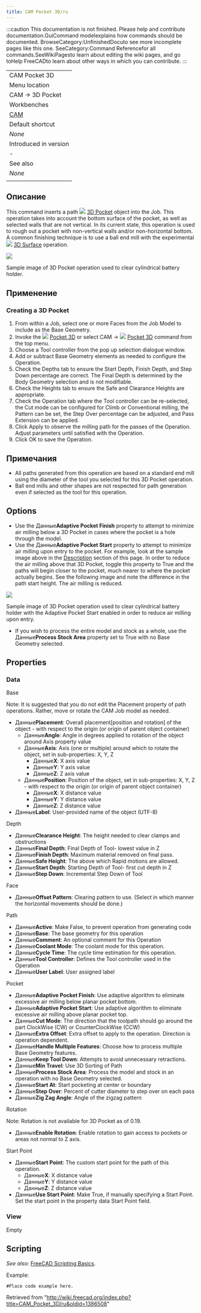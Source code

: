 ```yaml
---
title: CAM Pocket 3D/ru
---
```

:::caution
This documentation is not finished. Please help and contribute documentation.GuiCommand modelexplains how commands should be documented. BrowseCategory:UnfinishedDocuto see more incomplete pages like this one. SeeCategory:Command Referencefor all commands.SeeWikiPagesto learn about editing the wiki pages, and go toHelp FreeCADto learn about other ways in which you can contribute.
:::

|  |
| --- |
| CAM Pocket 3D |
| Menu location |
| CAM → 3D Pocket |
| Workbenches |
| [CAM](/CAM_Workbench "CAM Workbench") |
| Default shortcut |
| *None* |
| Introduced in version |
| - |
| See also |
| *None* |
|  |

## Описание

This command inserts a path ![](/images/CAM_3DPocket.svg) [3D Pocket](/CAM_Pocket_3D "CAM Pocket 3D") object into the Job. This operation takes into account the bottom surface of the pocket, as well as selected walls that are not vertical. In its current state, this operation is used to rough out a pocket with non-vertical walls and/or non-horizontal bottom. A common finishing technique is to use a ball end mill with the experimental ![](/images/CAM_Surface.svg) [3D Surface](/CAM_Surface "CAM Surface") operation.

![](/images/Path_3D_Pocket_Sample.png)

Sample image of 3D Pocket operation used to clear cylindrical battery holder.

## Применение

### Creating a 3D Pocket

1. From within a Job, select one or more Faces from the Job Model to include as the Base Geometry.
2. Invoke the ![](/images/CAM_3DPocket.svg) [Pocket 3D](/CAM_Pocket_3D "CAM Pocket 3D") or select  CAM → ![](/images/CAM_3DPocket.svg) [Pocket 3D](/CAM_Pocket_3D "CAM Pocket 3D") command from the top menu.
3. Choose a Tool controller from the pop up selection dialogue window.
4. Add or subtract Base Geometry elements as needed to configure the Operation.
5. Check the Depths tab to ensure the Start Depth, Finish Depth, and Step Down percentage are correct. The Final Depth is determined by the Body Geometry selection and is not modifiable.
6. Check the Heights tab to ensure the Safe and Clearance Heights are appropriate.
7. Check the Operation tab where the Tool controller can be re-selected, the Cut mode can be configured for Climb or Conventional milling, the Pattern can be set, the Step Over percentage can be adjusted, and Pass Extension can be applied.
8. Click Apply to observe the milling path for the passes of the Operation. Adjust parameters until satisfied with the Operation.
9. Click OK to save the Operation.

## Примечания

* All paths generated from this operation are based on a standard end mill using the diameter of the tool you selected for this 3D Pocket operation.
* Ball end mills and other shapes are not respected for path generation even if selected as the tool for this operation.

## Options

* Use the Данные**Adaptive Pocket Finish** property to attempt to minimize air milling below a 3D Pocket in cases where the pocket is a hole through the model.
* Use the Данные**Adaptive Pocket Start** property to attempt to minimize air milling upon entry to the pocket. For example, look at the sample image above in the [Description](/CAM_Pocket_3D#Description "CAM Pocket 3D") section of this page. In order to reduce the air milling above that 3D Pocket, toggle this property to True and the paths will begin closer to the pocket, much nearer to where the pocket actually begins. See the following image and note the difference in the path start height. The air milling is reduced.

![](/images/3D_Pocket_Sample_Adaptive_Start.png)

Sample image of 3D Pocket operation used to clear cylindrical battery holder with the Adaptive Pocket Start enabled in order to reduce air milling upon entry.

* If you wish to process the entire model and stock as a whole, use the Данные**Process Stock Area** property set to True with no Base Geometry selected.

## Properties

### Data

Base

Note: It is suggested that you do not edit the Placement property of path operations. Rather, move or rotate the CAM Job model as needed.

* Данные**Placement**: Overall placement[position and rotation] of the object - with respect to the origin (or origin of parent object container)
  + Данные**Angle**: Angle in degrees applied to rotation of the object around Axis property value
  + Данные**Axis**: Axis (one or multiple) around which to rotate the object, set in sub-properties: X, Y, Z
    - Данные**X**: X axis value
    - Данные**Y**: Y axis value
    - Данные**Z**: Z axis value
  + Данные**Position**: Position of the object, set in sub-properties: X, Y, Z - with respect to the origin (or origin of parent object container)
    - Данные**X**: X distance value
    - Данные**Y**: Y distance value
    - Данные**Z**: Z distance value
* Данные**Label**: User-provided name of the object (UTF-8)

Depth

* Данные**Clearance Height**: The height needed to clear clamps and obstructions
* Данные**Final Depth**: Final Depth of Tool- lowest value in Z
* Данные**Finish Depth**: Maximum material removed on final pass.
* Данные**Safe Height**: The above which Rapid motions are allowed.
* Данные**Start Depth**: Starting Depth of Tool- first cut depth in Z
* Данные**Step Down**: Incremental Step Down of Tool

Face

* Данные**Offset Pattern**: Clearing pattern to use. (Select in which manner the horizontal movements should be done.)

Path

* Данные**Active**: Make False, to prevent operation from generating code
* Данные**Base**: The base geometry for this operation
* Данные**Comment**: An optional comment for this Operation
* Данные**Coolant Mode**: The coolant mode for this operation.
* Данные**Cycle Time**: The cycle time estimation for this operation.
* Данные**Tool Controller**: Defines the Tool controller used in the Operation
* Данные**User Label**: User assigned label

Pocket

* Данные**Adaptive Pocket Finish**: Use adaptive algorithm to eliminate excessive air milling below planar pocket bottom.
* Данные**Adaptive Pocket Start**: Use adaptive algorithm to eliminate excessive air milling above planar pocket top.
* Данные**Cut Mode**: The direction that the toolpath should go around the part ClockWise (CW) or CounterClockWise (CCW)
* Данные**Extra Offset**: Extra offset to apply to the operation. Direction is operation dependent.
* Данные**Handle Multiple Features**: Choose how to process multiple Base Geometry features.
* Данные**Keep Tool Down**: Attempts to avoid unnecessary retractions.
* Данные**Min Travel**: Use 3D Sorting of Path
* Данные**Process Stock Area**: Process the model and stock in an operation with no Base Geometry selected.
* Данные**Start At**: Start pocketing at center or boundary
* Данные**Step Over**: Percent of cutter diameter to step over on each pass
* Данные**Zig Zag Angle**: Angle of the zigzag pattern

Rotation

Note: Rotation is not available for 3D Pocket as of 0.19.

* Данные**Enable Rotation**: Enable rotation to gain access to pockets or areas not normal to Z axis.

Start Point

* Данные**Start Point**: The custom start point for the path of this operation.
  + Данные**X**: X distance value
  + Данные**Y**: Y distance value
  + Данные**Z**: Z distance value
* Данные**Use Start Point**: Make True, if manually specifying a Start Point. Set the start point in the property data Start Point field.

### View

Empty

## Scripting

*See also:* [FreeCAD Scripting Basics](/FreeCAD_Scripting_Basics "FreeCAD Scripting Basics").

Example:

```
#Place code example here.

```

Retrieved from "<http://wiki.freecad.org/index.php?title=CAM_Pocket_3D/ru&oldid=1386508>"